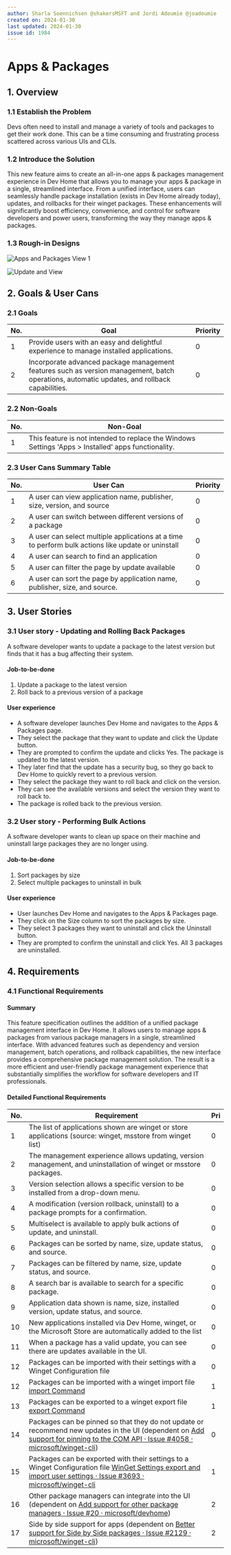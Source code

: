 ```yaml
---
author: Sharla Soennichsen @shakersMSFT and Jordi Adoumie @joadoumie
created on: 2024-01-30
last updated: 2024-01-30
issue id: 1984
---
```


# Apps & Packages

## 1. Overview

### 1.1 Establish the Problem

Devs often need to install and manage a variety of tools and packages to get their work done. This can be a time consuming and frustrating process scattered across various UIs and CLIs.

### 1.2 Introduce the Solution

This new feature aims to create an all-in-one apps & packages management experience in Dev Home that allows you to manage your apps & package in a single, streamlined interface. From a unified interface, users can seamlessly handle package installation (exists in Dev Home already today), updates, and rollbacks for their winget packages. These enhancements will significantly boost efficiency, convenience, and control for software developers and power users, transforming the way they manage apps & packages.

### 1.3 Rough-in Designs

![Apps and Packages View 1](apps-and-packages.png)

![Update and View](update-and-view.png)

## 2. Goals & User Cans

### 2.1 Goals

| No. | Goal | Priority |
| --- | ---- | -------- |
| 1   |   Provide users with an easy and delightful experience to manage installed applications.    |     0     |
| 2   |   Incorporate advanced package management features such as version management, batch operations, automatic updates, and rollback capabilities.    |     0     |

### 2.2 Non-Goals

| No. | Non-Goal |
| --- | -------- |
| 1   |     This feature is not intended to replace the Windows Settings 'Apps > Installed' apps functionality.     |

### 2.3 User Cans Summary Table

| No. | User Can | Priority |
| --- | -------- | -------- |
| 1   |     A user can view application name, publisher, size, version, and source      |     0     |
| 2   |    A user can switch between different versions of a package       |    0      |
| 3   |    A user can select multiple applications at a time to perform bulk actions like update or uninstall       |    0      |
| 4   |   A user can search to find an application       |      0    |
| 5   |     A user can filter the page by update available      |      0    |
| 6   |    A user can sort the page by application name, publisher, size, and source.      |    0      |

## 3. User Stories

### 3.1 User story - Updating and Rolling Back Packages

A software developer wants to update a package to the latest version but finds that it has a bug affecting their system.

#### Job-to-be-done

1. Update a package to the latest version
2. Roll back to a previous version of a package

#### User experience

- A software developer launches Dev Home and navigates to the Apps & Packages page.
- They select the package that they want to update and click the Update button.
- They are prompted to confirm the update and clicks Yes. The package is updated to the latest version.
- They later find that the update has a security bug, so they go back to Dev Home to quickly revert to a previous version.
- They select the package they want to roll back and click on the version.
- They can see the available versions and select the version they want to roll back to.
- The package is rolled back to the previous version.

### 3.2 User story - Performing Bulk Actions

A software developer wants to clean up space on their machine and uninstall large packages they are no longer using.

#### Job-to-be-done

1. Sort packages by size  
2. Select multiple packages to uninstall in bulk

#### User experience

- User launches Dev Home and navigates to the Apps & Packages page.
- They click on the Size column to sort the packages by size.
- They select 3 packages they want to uninstall and click the Uninstall button.
- They are prompted to confirm the uninstall and click Yes. All 3 packages are uninstalled.

## 4. Requirements

### 4.1 Functional Requirements

#### Summary

This feature specification outlines the addition of a unified package management interface in Dev Home. It allows users to manage apps & packages from various package managers in a single, streamlined interface. With advanced features such as dependency and version management, batch operations, and rollback capabilities, the new interface provides a comprehensive package management solution. The result is a more efficient and user-friendly package management experience that substantially simplifies the workflow for software developers and IT professionals.

#### Detailed Functional Requirements

| No. | Requirement | Pri |
| --- | ----------- | --- |
| 1   |     The list of applications shown are winget or store applications (source: winget, msstore from winget list)      |  0   |
| 2   |     The management experience allows updating, version management, and uninstallation of winget or msstore packages.          |  0   |
| 3   |     Version selection allows a specific version to be installed from a drop-down menu.       |  0   |
| 4   |     A modification (version rollback, uninstall) to a package prompts for a confirmation.         |  0   |
| 5   |     Multiselect is available to apply bulk actions of update, and uninstall.   |  0   |
| 6   |     Packages can be sorted by name, size, update status, and source.      |  0   |
| 7   |     Packages can be filtered by name, size, update status, and source.  |  0   |
| 8   |     A search bar is available to search for a specific package.  |  0   |
| 9   |     Application data shown is name, size, installed version, update status, and source.       |  0   |
| 10  |     New applications installed via Dev Home, winget, or the Microsoft Store are automatically added to the list   |  0   |
| 11  |     When a package has a valid update, you can see there are updates available in the UI.  |  0   |
| 12  |     Packages can be imported with their settings with a Winget Configuration file   |  0   |
| 12  |     Packages can be imported with a winget import file [import Command](https://learn.microsoft.com/en-us/windows/package-manager/winget/import) |  1   |
| 13  |     Packages can be exported to a winget export file [export Command](https://learn.microsoft.com/en-us/windows/package-manager/winget/export)  |  1   |
| 14  |     Packages can be pinned so that they do not update or recommend new updates in the UI (dependent on [Add support for pinning to the COM API · Issue #4058 · microsoft/winget-cli](https://github.com/microsoft/winget-cli/issues/4058))  |  0   |
| 15  |     Packages can be exported with their settings to a Winget Configuration file [WinGet Settings export and import user settings · Issue #3693 · microsoft/winget-cli](https://github.com/microsoft/winget-cli/issues/3693) | 1 |
| 16  |     Other package managers can integrate into the UI (dependent on [Add support for other package managers · Issue #20 · microsoft/devhome](https://github.com/microsoft/devhome/issues/20)) | 2 |
| 17  |     Side by side support for apps (dependent on [Better support for Side by Side packages · Issue #2129 · microsoft/winget-cli](https://github.com/microsoft/winget-cli/issues/2129)) | 2 |
